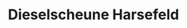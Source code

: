 ---
title: "Dieselscheune Harsefeld"
url: /harsefeld/dieselscheune-harsefeld/
shop: Autowerkstatt
---